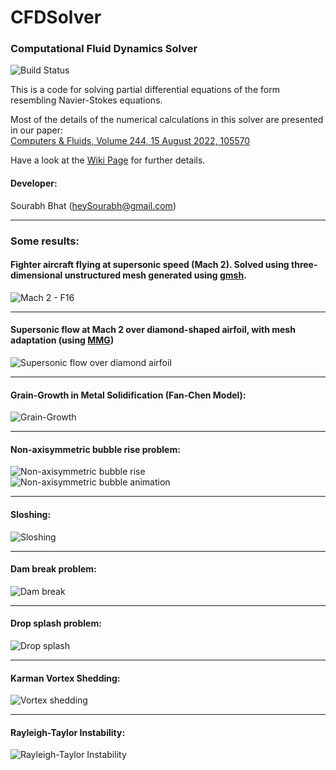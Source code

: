 # CFDSolver
### Computational Fluid Dynamics Solver

![Build Status](https://github.com/heySourabh/CFDSolver/actions/workflows/maven.yml/badge.svg)

This is a code for solving partial differential equations of the form resembling Navier-Stokes equations.

Most of the details of the numerical calculations in this solver are presented in our paper:  
[Computers & Fluids, Volume 244, 15 August 2022, 105570](https://doi.org/10.1016/j.compfluid.2022.105570)

Have a look at the [Wiki Page](https://github.com/heySourabh/CFDSolver/wiki) for further details.

#### Developer:
Sourabh Bhat (heySourabh@gmail.com)

--------------
### Some results:

#### Fighter aircraft flying at supersonic speed (Mach 2). Solved using three-dimensional unstructured mesh generated using [gmsh](https://gmsh.info/).
![Mach 2 - F16](docs/results/Mach2_F16.png)

--------------

#### Supersonic flow at Mach 2 over diamond-shaped airfoil, with mesh adaptation (using [MMG](https://github.com/MmgTools/mmg)) 
![Supersonic flow over diamond airfoil](docs/results/mesh_adaptation_diamond_airfoil.png)

--------------
#### Grain-Growth in Metal Solidification (Fan-Chen Model):
![Grain-Growth](docs/results/grain-growth.gif)

--------------
#### Non-axisymmetric bubble rise problem:
![Non-axisymmetric bubble rise](docs/results/non-axisymmetric_bubble_rise.png)   
![Non-axisymmetric bubble animation](docs/results/merging_bubbles.gif)

--------------
#### Sloshing:
![Sloshing](docs/results/sloshing.gif)

--------------
#### Dam break problem:
![Dam break](docs/results/dam_dreak.png)   

--------------
#### Drop splash problem:
![Drop splash](docs/results/drop_splash.png)

--------------
#### Karman Vortex Shedding:
![Vortex shedding](docs/results/karman-vortex.gif)

--------------
#### Rayleigh-Taylor Instability:
![Rayleigh-Taylor Instability](docs/results/RT.gif)